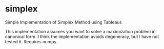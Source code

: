 # simplex
Simple Implementation of Simplex Method using Tableaus

This implementation assumes you want to solve a maximization problem in canonical form.
I think the implementation avoids degeneracy, but I have not tested it.
Requires numpy.
